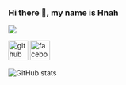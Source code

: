 ### Hi there 👋, my name is Hnah
![](https://raw.githubusercontent.com/sagar-viradiya/sagar-viradiya/master/resources/banner.png)




[<img src='https://cdn.jsdelivr.net/npm/simple-icons@3.0.1/icons/github.svg' alt='github' height='40'>](https://github.com/hn4h)  [<img src='https://cdn.jsdelivr.net/npm/simple-icons@3.0.1/icons/facebook.svg' alt='facebook' height='40'>](https://www.facebook.com/hnahn11)  

![GitHub stats](https://github-readme-stats.vercel.app/api?username=hn4h&show_icons=true)  


